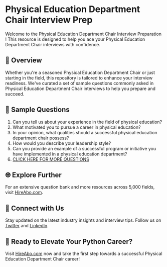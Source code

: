# Physical Education Department Chair Interview Prep

Welcome to the Physical Education Department Chair Interview Preparation ! This resource is designed to help you ace your Physical Education Department Chair interviews with confidence.

## 🚀 Overview

Whether you're a seasoned Physical Education Department Chair or just starting in the field, this repository is tailored to enhance your interview readiness. We've curated a set of sample questions commonly asked in Physical Education Department Chair interviews to help you prepare and succeed.

## 📝 Sample Questions

1. Can you tell us about your experience in the field of physical education?
2. What motivated you to pursue a career in physical education?
3. In your opinion, what qualities should a successful physical education department chair possess?
4. How would you describe your leadership style?
5. Can you provide an example of a successful program or initiative you have implemented in a physical education department?
6. [CLICK HERE FOR MORE QUESTIONS](https://hireabo.com/job/15_4_6/Physical%20Education%20Department%20Chair)

## 🌐 Explore Further

For an extensive question bank and more resources across 5,000 fields, visit [HireAbo.com](https://www.hireabo.com).

## 📱 Connect with Us

Stay updated on the latest industry insights and interview tips. Follow us on [Twitter](https://twitter.com/hireabo) and [LinkedIn](https://www.linkedin.com/in/hire-abo-3609972a8/).

## 🚀 Ready to Elevate Your Python Career?

Visit [HireAbo.com](https://www.hireabo.com) now and take the first step towards a successful Physical Education Department Chair career!